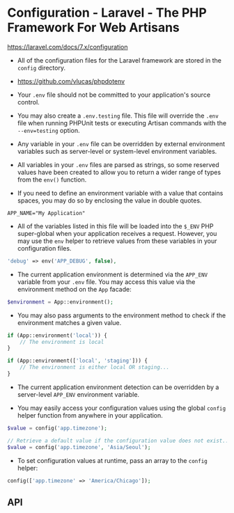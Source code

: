 # Configuration - Laravel - The PHP Framework For Web Artisans

<https://laravel.com/docs/7.x/configuration>

- All of the configuration files for the Laravel framework are stored in the `config` directory.

- <https://github.com/vlucas/phpdotenv>

- Your `.env` file should not be committed to your application's source control.

- You may also create a `.env.testing` file. This file will override the `.env` file when running PHPUnit tests or executing Artisan commands with the `--env=testing` option.

- Any variable in your `.env` file can be overridden by external environment variables such as server-level or system-level environment variables.

- All variables in your `.env` files are parsed as strings, so some reserved values have been created to allow you to return a wider range of types from the `env()` function.

- If you need to define an environment variable with a value that contains spaces, you may do so by enclosing the value in double quotes.

```
APP_NAME="My Application"
```

- All of the variables listed in this file will be loaded into the `$_ENV` PHP super-global when your application receives a request. However, you may use the `env` helper to retrieve values from these variables in your configuration files.

```php
'debug' => env('APP_DEBUG', false),
```

- The current application environment is determined via the `APP_ENV` variable from your `.env` file. You may access this value via the environment method on the `App` facade:

```php
$environment = App::environment();
```

- You may also pass arguments to the environment method to check if the environment matches a given value.

```php
if (App::environment('local')) {
    // The environment is local
}

if (App::environment(['local', 'staging'])) {
    // The environment is either local OR staging...
}
```

- The current application environment detection can be overridden by a server-level `APP_ENV` environment variable.

- You may easily access your configuration values using the global `config` helper function from anywhere in your application.

```php
$value = config('app.timezone');

// Retrieve a default value if the configuration value does not exist...
$value = config('app.timezone', 'Asia/Seoul');
```

- To set configuration values at runtime, pass an array to the `config` helper:

```php
config(['app.timezone' => 'America/Chicago']);
```

## API
